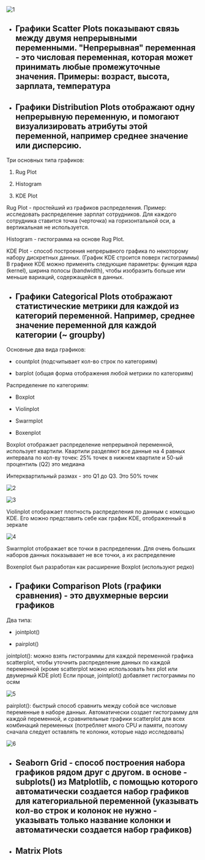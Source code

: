 ![1](https://sun9-77.userapi.com/impg/P-bs3X0jswFnyVutH3DG80clMUd1zLlh5i2muw/83Aq3HR_7Zk.jpg?size=1716x686&quality=96&sign=ca2c639ec81940c72eda1cd4593759bb&type=album)

- ## Графики Scatter Plots показывают связь между двумя непрерывными переменными. "Непрерывная" переменная - это числовая переменная, которая может принимать любые промежуточные значения. Примеры: возраст, высота, зарплата, температура

- ## Графики Distribution Plots отображают одну непрерывную переменную, и помогают визуализировать атрибуты этой переменной, например среднее значение или дисперсию. 

Три основных типа графиков: 

1) Rug Plot

2) Histogram

3) KDE Plot

Rug Plot - простейший из графиков распределения. Пример: исследовать распределение зарплат сотрудников. Для каждого сотрудника ставится точка (черточка) на горизонтальной оси, а вертикальная не используется.

Histogram - гистограмма на основе Rug Plot.

KDE Plot - способ построения непрерывного графика по некоторому набору дискретных данных. (График KDE строится поверх гистограммы)
В графике KDE можно применять следующие параметры: функция ядра (kernel), ширина полосы (bandwidth), чтобы изобразить больше или меньше вариаций, содержащейся в данных.


- ## Графики Categorical Plots отображают статистические метрики для каждой из категорий переменной. Например, среднее значение переменной для каждой категории (~ groupby)

Основные два вида графиков: 

- countplot (подсчитывает кол-во строк по категориям)

- barplot (общая форма отображения любой метрики по категориям)

Распределение по категориям: 

- Boxplot

- Violinplot

- Swarmplot

- Boxenplot

Boxplot отображает распределение непрерывной переменной, использует квартили. Квартили разделяют все данные на 4 равных интервала по кол-ву точек: 25% точек в нижнем квартиле и 50-ый процентиль (Q2) это медиана

Интерквартильный размах - это Q1 до Q3. Это 50% точек

![2](https://sun9-1.userapi.com/impg/oGrY4-WRHySg6gMsRQ6NYa5hoTSUn8fTH94zhQ/Bl8RJ3-CTA0.jpg?size=738x396&quality=96&sign=1e2fa3da2b88b57f4e3b027fa13e9679&type=album)

![3](https://sun9-50.userapi.com/impg/QEgTqVwykugyYo-uoxiXXqEFMFCXbBj56sfUMw/7UEMFbZJItU.jpg?size=1008x471&quality=96&sign=a62fbed46787fde3a00aeefa388ff884&type=album)

Violinplot отображает плотность распределения по данным с комощью KDE. Его можно представить себе как график KDE, отображенный в зеркале

![4](https://sun9-5.userapi.com/impg/R1ZI3fww649mZg9SiLIssnSJLP4105ztY77RYw/S_DgzsJs43E.jpg?size=1047x411&quality=96&sign=33cd2f77c5b2edb03e5a731f3539879c&type=album)

Swarmplot отображает все точки в распределении. Для очень больших наборов данных показываает не все точки, а их распределение

Boxenplot был разработан как расширение Boxplot (используют редко)

- ## Графики Comparison Plots (графики сравнения) - это двухмерные версии графиков

Два типа: 

- jointplot()

- pairplot()

jointplot(): можно взять гистограммы для каждой переменной графика scatterplot, чтобы уточнить распределение данных по каждой переменной (кроме scatterplot можно использовать hex plot или двумерный KDE plot) Если проще, jointplot() добавляет гистограммы по осям

![5](https://sun9-28.userapi.com/impg/QPejQRMayPXBWdu-d4h6kMs1u54b9eOzzho0Cw/NaIMktk2ubw.jpg?size=706x452&quality=96&sign=e360d29325f8e0f75b284770ca0ed3d4&type=album)

pairplot(): быстрый способ сравнить между собой все числовые переменные в наборе данных. Автоматически создает гистограмму для каждой переменной, и сравнительные графики scatterplot для всех комбинаций переменных (потребляет много CPU и памяти, поэтому сначала следует оставлять те колонки, которые надо исследовать)

![6](https://sun9-17.userapi.com/impg/mIHMdwlnlbLMIRuWYDypn5wkLvzuTUKAjUdqRQ/HmrshNKbD7M.jpg?size=715x457&quality=96&sign=2b248dacca9f03ba5552497e455a0ade&type=album)

- ## Seaborn Grid - способ построения набора графиков рядом друг с другом. в основе - subplots() из Matplotlib, с помощью которого автоматически создается набор графиков для категориальной переменной (указывать кол-во строк и колонок не нужно - указывать только название колонки и автоматически создается набор графиков)

- ## Matrix Plots
